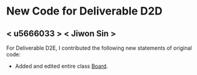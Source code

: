 # New Code for Deliverable D2D

## < u5666033 > < Jiwon Sin >

For Deliverable D2E, I contributed the following new statements of original code:

- Added and edited entire class [Board](https://gitlab.cecs.anu.edu.au/u5666033/comp1110-ass2-wed11d/-/blob/master/src/comp1110/ass2/gui/Board.java#L1-630).